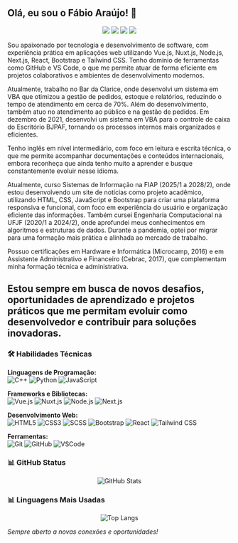 ## Olá, eu sou o Fábio Araújo! 👋

<p align="center">
<a href="https://www.linkedin.com/in/dev-fabio-araujo"><img src="https://img.shields.io/badge/-Meu%20LinkedIn-0077B5?style=flat-square&logo=linkedin&logoColor=white"/></a>
<a href="mailto:devfabioaraujo@gmail.com"><img src="https://img.shields.io/badge/-Email-D14836?style=flat-square&logo=Gmail&logoColor=white"/></a>
<a href="https://wa.me/5532991646197"><img src="https://img.shields.io/badge/-Whatsapp-25D366?style=flat-square&logo=whatsapp&logoColor=white"/></a>
<a href="https://portfolio-fabio-araujo.vercel.app/"><img src="https://img.shields.io/badge/-Portfólio-000?style=flat-square&logo=vercel&logoColor=white"/></a>
</p>

Sou apaixonado por tecnologia e desenvolvimento de software, com experiência prática em aplicações web utilizando Vue.js, Nuxt.js, Node.js, Next.js, React, Bootstrap e Tailwind CSS. Tenho domínio de ferramentas como GitHub e VS Code, o que me permite atuar de forma eficiente em projetos colaborativos e ambientes de desenvolvimento modernos.

Atualmente, trabalho no Bar da Clarice, onde desenvolvi um sistema em VBA que otimizou a gestão de pedidos, estoque e relatórios, reduzindo o tempo de atendimento em cerca de 70%. Além do desenvolvimento, também atuo no atendimento ao público e na gestão de pedidos. Em dezembro de 2021, desenvolvi um sistema em VBA para o controle de caixa do Escritório BJPAF, tornando os processos internos mais organizados e eficientes.

Tenho inglês em nível intermediário, com foco em leitura e escrita técnica, o que me permite acompanhar documentações e conteúdos internacionais, embora reconheça que ainda tenho muito a aprender e busque constantemente evoluir nesse idioma.

Atualmente, curso Sistemas de Informação na FIAP (2025/1 a 2028/2), onde estou desenvolvendo um site de notícias como projeto acadêmico, utilizando HTML, CSS, JavaScript e Bootstrap para criar uma plataforma responsiva e funcional, com foco em experiência do usuário e organização eficiente das informações. Também cursei Engenharia Computacional na UFJF (2020/1 a 2024/2), onde aprofundei meus conhecimentos em algoritmos e estruturas de dados. Durante a pandemia, optei por migrar para uma formação mais prática e alinhada ao mercado de trabalho.

Possuo certificações em Hardware e Informática (Microcamp, 2016) e em Assistente Administrativo e Financeiro (Cebrac, 2017), que complementam minha formação técnica e administrativa.

Estou sempre em busca de novos desafios, oportunidades de aprendizado e projetos práticos que me permitam evoluir como desenvolvedor e contribuir para soluções inovadoras.
---

### 🛠 Habilidades Técnicas

**Linguagens de Programação:**  
![C++](https://img.shields.io/badge/-C++-00599C?style=flat&logo=cplusplus&logoColor=white)
![Python](https://img.shields.io/badge/-Python-3776AB?style=flat&logo=python&logoColor=white)
![JavaScript](https://img.shields.io/badge/-JavaScript-F7DF1E?style=flat&logo=javascript&logoColor=black)

**Frameworks e Bibliotecas:**  
![Vue.js](https://img.shields.io/badge/-Vue.js-4FC08D?style=flat&logo=vue.js&logoColor=white)
![Nuxt.js](https://img.shields.io/badge/-Nuxt.js-00C58E?style=flat&logo=nuxt.js&logoColor=white)
![Node.js](https://img.shields.io/badge/-Node.js-339933?style=flat&logo=node.js&logoColor=white)
![Next.js](https://img.shields.io/badge/-Next.js-000000?style=flat&logo=next.js&logoColor=white)

**Desenvolvimento Web:**  
![HTML5](https://img.shields.io/badge/-HTML5-E34F26?style=flat&logo=html5&logoColor=white)
![CSS3](https://img.shields.io/badge/-CSS3-1572B6?style=flat&logo=css3&logoColor=white)
![SCSS](https://img.shields.io/badge/-SCSS-CC6699?style=flat&logo=sass&logoColor=white)
![Bootstrap](https://img.shields.io/badge/-Bootstrap-7952B3?style=flat&logo=bootstrap&logoColor=white)
![React](https://img.shields.io/badge/-React-61DAFB?style=flat&logo=react&logoColor=black)
![Tailwind CSS](https://img.shields.io/badge/-Tailwind%20CSS-38B2AC?style=flat&logo=tailwind-css&logoColor=white)

**Ferramentas:**  
![Git](https://img.shields.io/badge/-Git-F05032?style=flat&logo=git&logoColor=white)
![GitHub](https://img.shields.io/badge/-GitHub-181717?style=flat&logo=github&logoColor=white)
![VSCode](https://img.shields.io/badge/-VSCode-007ACC?style=flat&logo=visual-studio-code&logoColor=white)

### 📊 GitHub Status

<p align="center">
  <img src="https://github-readme-stats.vercel.app/api?username=fabioarauju&show_icons=true&theme=radical" alt="GitHub Stats" />
</p>

### 📊 Linguagens Mais Usadas
<p align="center">
  <img src="https://github-readme-stats.vercel.app/api/top-langs/?username=fabioarauju&layout=compact&theme=radical" alt="Top Langs" />
</p>

_Sempre aberto a novas conexões e oportunidades!_
